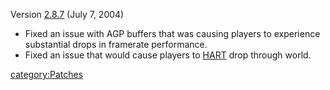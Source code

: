 Version [2.8.7](2.md.8.7 "wikilink") (July 7, 2004)

- Fixed an issue with AGP buffers that was causing players to
  experience substantial drops in framerate performance.
- Fixed an issue that would cause players to [HART](HART.md "wikilink")
  drop through world.

[category:Patches](category:Patches.md "wikilink")
